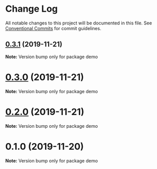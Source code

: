 # Change Log

All notable changes to this project will be documented in this file.
See [Conventional Commits](https://conventionalcommits.org) for commit guidelines.

## [0.3.1](https://github.com/waitingsong/npm-mono-base/compare/v0.3.0...v0.3.1) (2019-11-21)

**Note:** Version bump only for package demo





# [0.3.0](https://github.com/waitingsong/npm-mono-base/compare/v0.2.0...v0.3.0) (2019-11-21)

**Note:** Version bump only for package demo





# [0.2.0](https://github.com/waitingsong/npm-mono-base/compare/v0.1.0...v0.2.0) (2019-11-21)

**Note:** Version bump only for package demo





# 0.1.0 (2019-11-20)

**Note:** Version bump only for package demo
